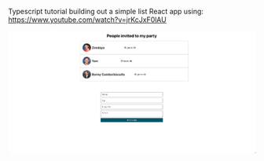Typescript tutorial building out a simple list React app using: https://www.youtube.com/watch?v=jrKcJxF0lAU

  ![Photo of app](src/app.jpg)
